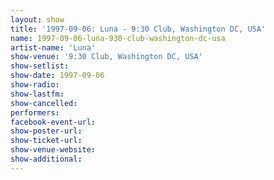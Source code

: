 ```yaml
---
layout: show
title: '1997-09-06: Luna - 9:30 Club, Washington DC, USA'
name: 1997-09-06-luna-930-club-washington-dc-usa
artist-name: 'Luna'
show-venue: '9:30 Club, Washington DC, USA'
show-setlist: 
show-date: 1997-09-06
show-radio: 
show-lastfm: 
show-cancelled: 
performers: 
facebook-event-url: 
show-poster-url: 
show-ticket-url: 
show-venue-website: 
show-additional: 
---
```


